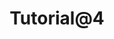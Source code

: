 ---
title: "Tutorial@4"
description: "Description Testing for Tutorial@4."
type: "tutorial"
category: "Test,Development,Demo Tutorial@4"
difficulty: "easy"
summary: "Summary Testing for Tutorial 4. Today is a beautiful day to work. Current location: Razer SEA HQ @One North. It is in the South of Singapore"
file_path: "Test_PDF.pdf"
image: "https://assets-global.website-files.com/5e39e095596498a8b9624af1/5ffca6e3e0d8ad9231cc2af6_Portfolio-course---final.png"
link: "https://www.proteus-dt.com"
status: "open"
---